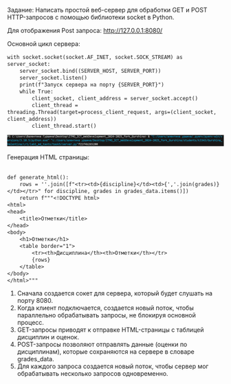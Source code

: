 Задание:
Написать простой веб-сервер для обработки GET и POST HTTP-запросов с помощью библиотеки socket в Python.

Для отображения Post запроса: http://127.0.0.1:8080/

Основной цикл сервера: 

```
with socket.socket(socket.AF_INET, socket.SOCK_STREAM) as server_socket:
    server_socket.bind((SERVER_HOST, SERVER_PORT))
    server_socket.listen()
    print(f"Запуск сервера на порту {SERVER_PORT}")
    while True:
        client_socket, client_address = server_socket.accept()
        client_thread = threading.Thread(target=process_client_request, args=(client_socket, client_address))
        client_thread.start()

```
![print порта](image-1.png)

Генерация HTML страницы: 

```

def generate_html():
    rows = ''.join([f"<tr><td>{discipline}</td><td>{','.join(grades)}</td></tr>" for discipline, grades in grades_data.items()])
    return f"""<!DOCTYPE html>
<html>
<head>
    <title>Отметки</title>
</head>
<body>
    <h1>Отметки</h1>
    <table border="1">
        <tr><th>Дисциплина</th><th>Отметки</th></tr>
        {rows}
    </table>
</body>
</html>"""

```
1. Сначала создается сокет для сервера, который будет слушать на порту 8080.
2. Когда клиент подключается, создается новый поток, чтобы параллельно обрабатывать запросы, не блокируя основной процесс.
3. GET-запросы приводят к отправке HTML-страницы с таблицей дисциплин и оценок.
4. POST-запросы позволяют отправлять данные (оценки по дисциплинам), которые сохраняются на сервере в словаре grades_data.
5. Для каждого запроса создается новый поток, чтобы сервер мог обрабатывать несколько запросов одновременно.